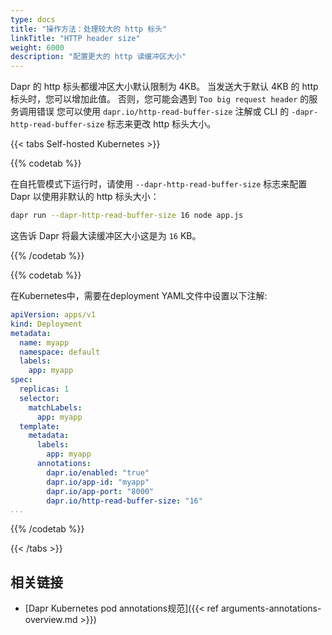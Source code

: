 ```yaml
---
type: docs
title: "操作方法：处理较大的 http 标头"
linkTitle: "HTTP header size"
weight: 6000
description: "配置更大的 http 读缓冲区大小"
---
```


Dapr 的 http 标头都缓冲区大小默认限制为 4KB。  当发送大于默认 4KB 的 http 标头时，您可以增加此值。 否则，您可能会遇到 `Too big request header` 的服务调用错误 您可以使用 `dapr.io/http-read-buffer-size` 注解或 CLI 的 `-dapr-http-read-buffer-size` 标志来更改 http 标头大小。



{{< tabs Self-hosted Kubernetes >}}

{{% codetab %}}

在自托管模式下运行时，请使用 `--dapr-http-read-buffer-size` 标志来配置 Dapr 以使用非默认的 http 标头大小：

```bash
dapr run --dapr-http-read-buffer-size 16 node app.js
```
这告诉 Dapr 将最大读缓冲区大小这是为 `16` KB。

{{% /codetab %}}


{{% codetab %}}

在Kubernetes中，需要在deployment YAML文件中设置以下注解:
```yaml
apiVersion: apps/v1
kind: Deployment
metadata:
  name: myapp
  namespace: default
  labels:
    app: myapp
spec:
  replicas: 1
  selector:
    matchLabels:
      app: myapp
  template:
    metadata:
      labels:
        app: myapp
      annotations:
        dapr.io/enabled: "true"
        dapr.io/app-id: "myapp"
        dapr.io/app-port: "8000"
        dapr.io/http-read-buffer-size: "16"
...
```

{{% /codetab %}}

{{< /tabs >}}

## 相关链接
- [Dapr Kubernetes pod annotations规范]({{< ref arguments-annotations-overview.md >}})
